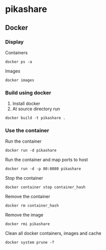 # pikashare


## Docker

### Display

Containers

`docker ps -a`

Images

`docker images`

### Build using docker

1. Install docker
1. At source directory run

`docker build -t pikashare .`

### Use the container

Run the container

`docker run -d pikashare`

Run the container and map ports to host

`docker run -d -p 80:8080 pikashare`

Stop the container

`docker container stop container_hash`

Remove the container

`docker rm container_hash`

Remove the image

`docker rmi pikashare`

Clean all docker containers, images and cache

`docker system prune -f`
